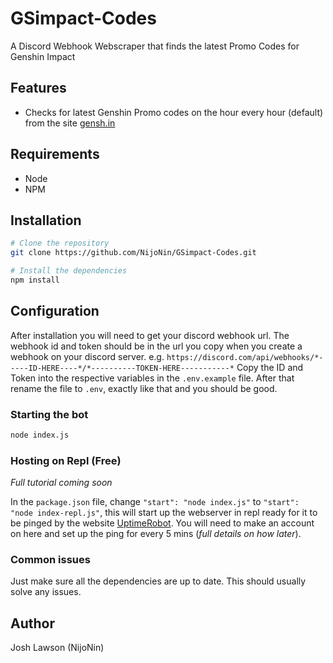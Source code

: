 # GSimpact-Codes
A Discord Webhook Webscraper that finds the latest Promo Codes for Genshin Impact

## Features
- Checks for latest Genshin Promo codes on the hour every hour (default) from the site [gensh.in](https://www.gensh.in/events/promotion-codes)

## Requirements
- Node
- NPM

## Installation
```bash
# Clone the repository
git clone https://github.com/NijoNin/GSimpact-Codes.git

# Install the dependencies
npm install
```

## Configuration
After installation you will need to get your discord webhook url. The webhook id and token should be in the url you copy when you create a webhook on your discord server. 
e.g. `https://discord.com/api/webhooks/*-----ID-HERE----*/*----------TOKEN-HERE-----------*`
Copy the ID and Token into the respective variables in the `.env.example` file. After that rename the file to `.env`, exactly like that and you should be good.

### Starting the bot
```bash
node index.js
```

### Hosting on Repl (Free)
*Full tutorial coming soon*

In the `package.json` file, change `"start": "node index.js"` to `"start": "node index-repl.js"`, this will start up the webserver in repl ready for it to be pinged by the website [UptimeRobot](https://uptimerobot.com/). You will need to make an account on here and set up the ping for every 5 mins (*full details on how later*).

### Common issues
Just make sure all the dependencies are up to date. This should usually solve any issues.

## Author
 Josh Lawson (NijoNin)
